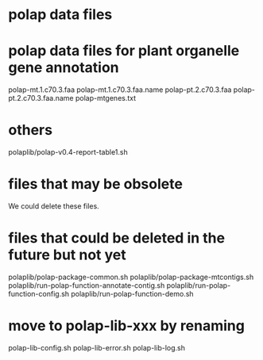 # polap data files

# polap data files for plant organelle gene annotation

polap-mt.1.c70.3.faa
polap-mt.1.c70.3.faa.name
polap-pt.2.c70.3.faa
polap-pt.2.c70.3.faa.name
polap-mtgenes.txt

# others

polaplib/polap-v0.4-report-table1.sh

# files that may be obsolete

We could delete these files.

# files that could be deleted in the future but not yet

polaplib/polap-package-common.sh
polaplib/polap-package-mtcontigs.sh
polaplib/run-polap-function-annotate-contig.sh
polaplib/run-polap-function-config.sh
polaplib/run-polap-function-demo.sh

# move to polap-lib-xxx by renaming

polap-lib-config.sh
polap-lib-error.sh
polap-lib-log.sh
